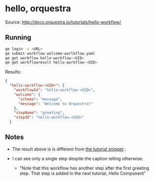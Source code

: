 # hello, orquestra

Source: http://docs.orquestra.io/tutorials/hello-workflow/

## Running

``` sh
qe login -s <URL>
qe submit workflow welcome-worlkflow.yaml
qe get workflow hello-workflow-<UID>
qe get workflowresult hello-workflow-<UID>

```

Results:

``` json
{
  "hello-workflow-<UID>": {
    "workflowId": "hello-workflow-<UID>",
    "welcome": {
      "schema": "message",
      "message": "Welcome to Orquestra!"
    },
    "stepName": "greeting",
    "stepID": "hello-workflow-<UID>"
  }
```

## Notes

- The result above is is different from [the tutorial snippet](http://docs.orquestra.io/tutorials/hello-workflow/#downloading-the-results).:

- I can see only a single step despite the caption telling otherwise.
    - "Note that this workflow has another step after the first greeting step. That step is added in the next tutorial, Hello Component"
